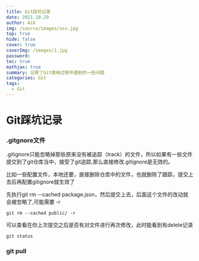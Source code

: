 ```yaml
---
title: Git踩坑记录
date: 2021.10.29
author: Aik
img: /source/images/xxx.jpg
top: true
hide: false
cover: true
coverImg: /images/1.jpg
password: 
toc: true
mathjax: true
summary: 记录了Git使用过程中遇到的一些问题
categories: Git
tags:
  - Git
---
```


# Git踩坑记录

### .gitgnore文件

.gitignore只能忽略掉那些原来没有被追踪（track）的文件，所以如果有一些文件提交到了git仓库当中，接受了git追踪,那么直接修改.gitignore是无效的。

比如一些配置文件，本地还要，直接删除仓库中的文件，也就删除了跟踪，提交上去后再配置gitignore就生效了

先执行git rm --cached package.json，然后提交上去，后面这个文件的改动就会被忽略了,可能需要 -r

```
git rm --cached public/ -r
```
可以查看在你上次提交之后是否有对文件进行再次修改，此时能看到有delete记录
```
git status	
```

### git pull


